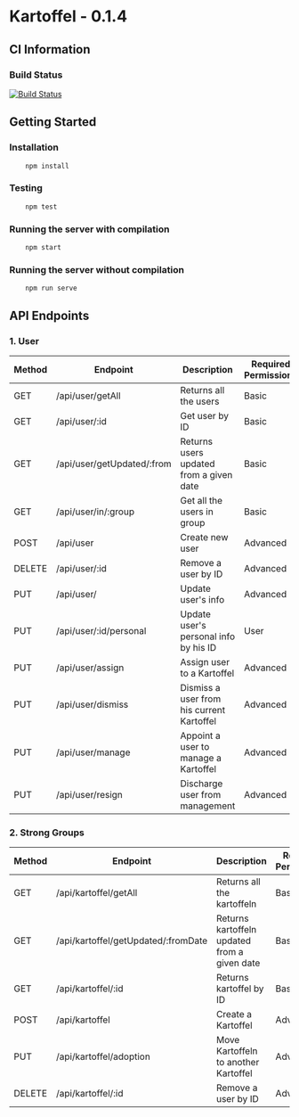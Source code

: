 # Kartoffel - 0.1.4

## CI Information
### Build Status
[![Build Status](https://travis-ci.org/AllKinds/Kartoffel.svg?branch=master)](https://travis-ci.org/AllKinds/Kartoffel)

## Getting Started
### Installation
        npm install

### Testing
        npm test

### Running the server with compilation
        npm start

### Running the server without compilation
        npm run serve

## API Endpoints
### 1. User
| Method 	| Endpoint          	        | Description                                   | Required Permissions  | Example           	        |
|--------	|-----------------------------  |--------------------------------------------   |---------------------  |-----------------------------  |
| GET    	| /api/user/getAll     	        | Returns all the users            	        | Basic                 | /api/user/getAll     	        |
| GET           | /api/user/:id                 | Get user by ID                                | Basic                 | /api/user/1234567             |
| GET    	| /api/user/getUpdated/:from               | Returns users updated from a given date       | Basic                 | /api/user/getUpdated/1500000000000	|
| GET           | /api/user/in/:group           | Get all the users in group                    | Basic                 | /api/user/in/111111           |
| POST    	| /api/user                     | Create new user                	        | Advanced              | /api/user          	        |
| DELETE        | /api/user/:id                 | Remove a user by ID                           | Advanced              | /api/user/1234567             |
| PUT           | /api/user/                    | Update user's info                            | Advanced              | /api/user                     |
| PUT           | /api/user/:id/personal        | Update user's personal info by his ID         | User                  | /api/user/1234567/personal    |
| PUT           | /api/user/assign              | Assign user to a Kartoffel                    | Advanced              | /api/user/assign              |
| PUT           | /api/user/dismiss             | Dismiss a user from his current Kartoffel     | Advanced              | /api/user/dismiss             |
| PUT           | /api/user/manage              | Appoint a user to manage a Kartoffel          | Advanced              | /api/user/manage              |
| PUT           | /api/user/resign              | Discharge user from management                | Advanced              | /api/user/resign              |

### 2. Strong Groups
| Method        | Endpoint          	        | Description                                   | Required Permissions  | Example           	        |
|--------	|-------------------------------|---------------------------------------------  |----------------------	|----------------------------   |
| GET    	| /api/kartoffel/getAll         | Returns all the kartoffeln      	        | Basic                 | /api/kartoffel/getAll     	|
| GET    	| /api/kartoffel/getUpdated/:fromDate      | Returns kartoffeln updated from a given date  | Basic                 | /api/kartoffel/getUpdated/1500000000000	|
| GET    	| /api/kartoffel/:id            | Returns kartoffel by ID      	                | Basic                 | /api/kartoffel/1234567     	|
| POST    	| /api/kartoffel                | Create a Kartoffel                            | Advanced              | /api/kartoffel/adoption     	|
| PUT    	| /api/kartoffel/adoption       | Move Kartoffeln to another Kartoffel          | Advanced              | /api/kartoffel/adoption     	|
| DELETE        | /api/kartoffel/:id            | Remove a user by ID                           | Advanced              | /api/kartoffel/1234567        |